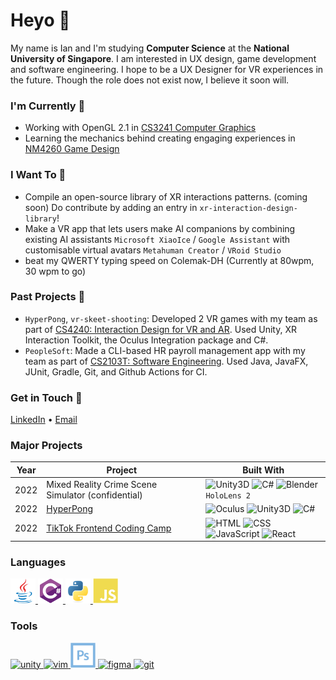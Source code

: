 # Heyo 👋

My name is Ian and I'm studying **Computer Science** at the **National University of Singapore**. I am interested in UX design, game development and software engineering. I hope to be a UX Designer for VR experiences in the future. Though the role does not exist now, I believe it soon will.

### I'm Currently 🤹

- Working with OpenGL 2.1 in [CS3241 Computer Graphics](https://nusmods.com/modules/CS3241/computer-graphics)
- Learning the mechanics behind creating engaging experiences in [NM4260 Game Design](https://nusmods.com/modules/NM4260/game-design)

### I Want To 🎯

- Compile an open-source library of XR interactions patterns. (coming soon) Do contribute by adding an entry in `xr-interaction-design-library`!
- Make a VR app that lets users make AI companions by combining existing AI assistants `Microsoft XiaoIce` / `Google Assistant` with customisable virtual avatars `Metahuman Creator` / `VRoid Studio`
- beat my QWERTY typing speed on Colemak-DH (Currently at 80wpm, 30 wpm to go)

### Past Projects 🎒

- `HyperPong`, `vr-skeet-shooting`: Developed 2 VR games with my team as part of [CS4240: Interaction Design for VR and AR](https://nusmods.com/modules/CS4240/interaction-design-for-virtual-and-augmented-reality). Used Unity, XR Interaction Toolkit, the Oculus Integration package and C#.
- `PeopleSoft`: Made a CLI-based HR payroll management app with my team as part of [CS2103T: Software Engineering](https://nusmods.com/modules/CS2103T/software-engineering). Used Java, JavaFX, JUnit, Gradle, Git, and Github Actions for CI.

### Get in Touch 👋

[LinkedIn](https://www.linkedin.com/in/ian-hong-59280a161/) • [Email](ianhong@u.nus.edu)

### Major Projects
<!-- table -->
<!-- https://github.com/simple-icons/simple-icons/blob/develop/slugs.md -->
| Year | Project                                  | Built With                             |
|------|------------------------------------------|----------------------------------------|
| 2022 | Mixed Reality Crime Scene Simulator (confidential) | ![Unity3D](https://img.shields.io/badge/-Unity3D-black?style=flat-square&logo=unity) ![C#](https://img.shields.io/badge/-C%23-black?style=flat-square&logo=csharp) ![Blender](https://img.shields.io/badge/-Blender-black?style=flat-square&logo=blender) `HoloLens 2` |
| 2022 | [HyperPong](https://github.com/Tim-W-James/Journeys-Continue-Website "Website") | ![Oculus](https://img.shields.io/badge/-Oculus-black?style=flat-square&logo=oculus) ![Unity3D](https://img.shields.io/badge/-Unity3D-black?style=flat-square&logo=unity) ![C#](https://img.shields.io/badge/-C%23-black?style=flat-square&logo=csharp) |
| 2022 | [TikTok Frontend Coding Camp](https://github.com/tiktok-camp-besties/hangman) | ![HTML](https://img.shields.io/badge/-HTML5-black?style=flat-square&logo=html5) ![CSS](https://img.shields.io/badge/-CSS3-black?style=flat-square&logo=css3) ![JavaScript](https://img.shields.io/badge/-JavaScript-black?style=flat-square&logo=javascript) ![React](https://img.shields.io/badge/-React-black?style=flat-square&logo=react) |

<!-- add more projects when I have time

| 2021 | [VR Skeet Shooting]() | Unity, XR Interaction Toolkit, Oculus Integration, C#.   
![Python](https://img.shields.io/badge/-Python-black?style=flat-square&logo=python) 
![NumPy](https://img.shields.io/badge/-NumPy-black?style=flat-square&logo=numpy) 
![SQLite](https://img.shields.io/badge/-SQLite-black?style=flat-square&logo=sqlite) 
![Matplotlib](https://img.shields.io/badge/-Matplotlib-black?style=flat-square) |

| 2020 | [GPS Android App Game](https://github.com/Tim-W-James/Java-GPS-Android-Game) | ![Java](https://img.shields.io/badge/-Java-black?style=flat-square&logo=java&logoColor=red) ![Android Studio](https://img.shields.io/badge/-Android%20Studio-black?style=flat-square&logo=androidstudio) ![Firebase](https://img.shields.io/badge/-Firebase-black?style=flat-square&logo=firebase) |
| 2020 | [Digital Synthesizer ADSR Envelope](https://github.com/Tim-W-James/ARMv7-Digital-Synthesizer-ADSR) | ![ARMv7 Assembly](https://img.shields.io/badge/-ARMv7%20Assembly-black?style=flat-square) |
| 2020 | [Synchronous Serial Message Passing](https://github.com/Tim-W-James/ARMv7-Synchronous-Serial-Message-Passing) | ![ARMv7 Assembly](https://img.shields.io/badge/-ARMv7%20Assembly-black?style=flat-square) |
| 2019 | [Interactive Procedurally Generated Text Experience](https://github.com/Tim-W-James/JavaScript-Interactive-Procedural-Text-Experience) | ![JavaScript](https://img.shields.io/badge/-JavaScript-black?style=flat-square&logo=javascript) ![p5js](https://img.shields.io/badge/-p5.js-black?style=flat-square&logo=p5dotjs) |
| 2019 | [Block Puzzle Game](https://github.com/Tim-W-James/Java-Block-Puzzle-Game) | ![Java](https://img.shields.io/badge/-Java-black?style=flat-square&logo=java&logoColor=red) ![JavaFX](https://img.shields.io/badge/-JavaFX-black?style=flat-square) |
| 2019 | [Minimax AI for Sushi Go](https://github.com/Tim-W-James/Sushi-Go-AI) | ![Haskell](https://img.shields.io/badge/-Haskell-black?style=flat-square&logo=haskell) |
| 2018 | [2D Game Level Procedural Generation](https://github.com/Tim-W-James/Time-Travel-Roguelite-Game "Part of a Larger Project") | ![Unity3D](https://img.shields.io/badge/-Unity3D-black?style=flat-square&logo=unity) ![C#](https://img.shields.io/badge/-C%23-black?style=flat-square&logo=csharp) |
| 2018 | [Raspberry Pi Weather System](https://github.com/Tim-W-James/Raspberry-Pi-Weather-Station) | ![Raspberry Pi](https://img.shields.io/badge/-Raspberry%20Pi-black?style=flat-square&logo=raspberrypi&logoColor=red) ![Python](https://img.shields.io/badge/-Python-black?style=flat-square&logo=python) |
| 2018 | [Rover with Autonomous Mapping](https://github.com/Tim-W-James/Arduino-Autonomous-Rover) | ![Arduino](https://img.shields.io/badge/-Arduino-black?style=flat-square&logo=arduino) ![C++](https://img.shields.io/badge/-C%2B%2B-black?style=flat-square&logo=c%2B%2B) |

-->

### Languages
<p align="left"> 
  <a href="https://www.java.com" target="_blank" rel="noreferrer"> 
    <img src="https://raw.githubusercontent.com/devicons/devicon/master/icons/java/java-original.svg" alt="java" width="40" height="40"/> 
  </a>
  <a href="https://www.w3schools.com/cs/" target="_blank" rel="noreferrer"> 
    <img src="https://raw.githubusercontent.com/devicons/devicon/master/icons/csharp/csharp-original.svg" alt="csharp" width="40" height="40"/> 
  </a> 
  <a href="https://www.python.org" target="_blank" rel="noreferrer"> 
    <img src="https://raw.githubusercontent.com/devicons/devicon/master/icons/python/python-original.svg" alt="python" width="40" height="40"/> 
  </a> 
  <a href="https://www.javascript.com" target="_blank" rel="noreferrer">
    <img src="https://raw.githubusercontent.com/devicons/devicon/master/icons/javascript/javascript-plain.svg" alt="javascript es6" width="40" height="40"/>
  </a>
</p>

### Tools
<p>
  <a href="https://unity.com/" target="_blank" rel="noreferrer"> 
    <img src="https://www.vectorlogo.zone/logos/unity3d/unity3d-icon.svg" alt="unity" width="40" height="40"/> 
  </a>
  <a href="https://www.vim.org/" target="_blank" rel="noreferrer"> 
     <img src="https://upload.wikimedia.org/wikipedia/commons/thumb/9/9f/Vimlogo.svg/240px-Vimlogo.svg.png" alt="vim" width="40" height="40"/>
  </a>
  <a href="https://www.photoshop.com/en" target="_blank" rel="noreferrer"> 
    <img src="https://raw.githubusercontent.com/devicons/devicon/master/icons/photoshop/photoshop-line.svg" alt="photoshop" width="40" height="40"/> 
  </a> 
  <a href="https://www.figma.com/" target="_blank" rel="noreferrer"> 
    <img src="https://www.vectorlogo.zone/logos/figma/figma-icon.svg" alt="figma" width="40" height="40"/> 
  </a> 
  <a href="https://git-scm.com/" target="_blank" rel="noreferrer"> 
    <img src="https://www.vectorlogo.zone/logos/git-scm/git-scm-icon.svg" alt="git" width="40" height="40"/> 
  </a> 
</p>

